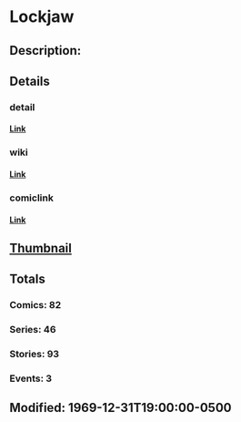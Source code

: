 # Lockjaw
## Description: 
## Details
### detail
#### [Link](http://marvel.com/characters/1267/lockjaw?utm_campaign=apiRef&utm_source=225578a89fc76f3d20fbffda5d17a88d)
### wiki
#### [Link](http://marvel.com/universe/Lockjaw?utm_campaign=apiRef&utm_source=225578a89fc76f3d20fbffda5d17a88d)
### comiclink
#### [Link](http://marvel.com/comics/characters/1009406/lockjaw?utm_campaign=apiRef&utm_source=225578a89fc76f3d20fbffda5d17a88d)
## [Thumbnail](http://i.annihil.us/u/prod/marvel/i/mg/6/20/4c003d64a5a99.jpg)
## Totals
### Comics: 82
### Series: 46
### Stories: 93
### Events: 3
## Modified: 1969-12-31T19:00:00-0500